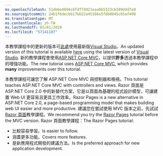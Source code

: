 ```yaml
---
ms.openlocfilehash: 514b6e4894c6fdf74921eaa8b5323c6109d4d7e0
ms.sourcegitcommit: 24b1f6decbb17bb22a45166e5fdb0845c65af498
ms.translationtype: MT
ms.contentlocale: zh-TW
ms.lasthandoff: 03/01/2019
ms.locfileid: "57141107"
---
```

<span data-ttu-id="cc69d-101">本教學課程中的更新的版本可[此處](https://docs.microsoft.com/aspnet/core/tutorials/first-mvc-app/start-mvc)使用最新版[Visual Studio](https://visualstudio.microsoft.com/)。</span><span class="sxs-lookup"><span data-stu-id="cc69d-101">An updated version of this tutorial is available [here](https://docs.microsoft.com/aspnet/core/tutorials/first-mvc-app/start-mvc) using the latest version of [Visual Studio](https://visualstudio.microsoft.com/).</span></span> <span data-ttu-id="cc69d-102">新的教學課程會使用[ASP.NET Core MVC](https://docs.microsoft.com/aspnet/core/mvc/)，以提供**許多**透過本教學課程中的增強功能。</span><span class="sxs-lookup"><span data-stu-id="cc69d-102">The new tutorial uses [ASP.NET Core MVC](https://docs.microsoft.com/aspnet/core/mvc/), which provides **many** improvements over this tutorial.</span></span>

<span data-ttu-id="cc69d-103">本教學課程可讓您了解 ASP.NET Core MVC 與控制器和檢視。</span><span class="sxs-lookup"><span data-stu-id="cc69d-103">This tutorial teaches ASP.NET Core MVC with controllers and views.</span></span> <span data-ttu-id="cc69d-104">Razor 頁面是 ASP.NET Core 2.0 中的新替代方案，它是以頁面為基礎的程式設計模型，可讓建置 Web UI 更容易且更具工作效率。</span><span class="sxs-lookup"><span data-stu-id="cc69d-104">Razor Pages is a new alternative in ASP.NET Core 2.0, a page-based programming model that makes building web UI easier and more productive.</span></span> <span data-ttu-id="cc69d-105">建議您在嘗試使用 MVC 版本之前，先試試 [Razor 頁面](https://docs.microsoft.com/aspnet/core/mvc/razor-pages)教學課程。</span><span class="sxs-lookup"><span data-stu-id="cc69d-105">We recommend you try the [Razor Pages](https://docs.microsoft.com/aspnet/core/mvc/razor-pages) tutorial before the MVC version.</span></span> <span data-ttu-id="cc69d-106">Razor 頁面教學課程：</span><span class="sxs-lookup"><span data-stu-id="cc69d-106">The Razor Pages tutorial:</span></span>

* <span data-ttu-id="cc69d-107">比較容易學習。</span><span class="sxs-lookup"><span data-stu-id="cc69d-107">Is easier to follow.</span></span>
* <span data-ttu-id="cc69d-108">涵蓋更多功能。</span><span class="sxs-lookup"><span data-stu-id="cc69d-108">Covers more features.</span></span>
* <span data-ttu-id="cc69d-109">是新應用程式開發的建議方法。</span><span class="sxs-lookup"><span data-stu-id="cc69d-109">Is the preferred approach for new application development.</span></span>
